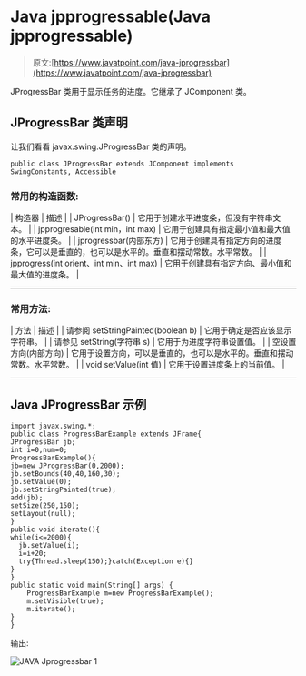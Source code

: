 # Java jpprogressable(Java jpprogressable)

> 原文:[https://www.javatpoint.com/java-jprogressbar](https://www.javatpoint.com/java-jprogressbar)

JProgressBar 类用于显示任务的进度。它继承了 JComponent 类。

## JProgressBar 类声明

让我们看看 javax.swing.JProgressBar 类的声明。

```
public class JProgressBar extends JComponent implements SwingConstants, Accessible

```

### 常用的构造函数:

| 构造器 | 描述 |
| JProgressBar() | 它用于创建水平进度条，但没有字符串文本。 |
| jpprogresable(int min，int max) | 它用于创建具有指定最小值和最大值的水平进度条。 |
| jprogressbar(内部东方) | 它用于创建具有指定方向的进度条，它可以是垂直的，也可以是水平的。垂直和摆动常数。水平常数。 |
| jpprogress(int orient、int min、int max) | 它用于创建具有指定方向、最小值和最大值的进度条。 |

* * *

### 常用方法:

| 方法 | 描述 |
| 请参阅 setStringPainted(boolean b) | 它用于确定是否应该显示字符串。 |
| 请参见 setString(字符串 s) | 它用于为进度字符串设置值。 |
| 空设置方向(内部方向) | 它用于设置方向，可以是垂直的，也可以是水平的。垂直和摆动常数。水平常数。 |
| void setValue(int 值) | 它用于设置进度条上的当前值。 |

* * *

## Java JProgressBar 示例

```
import javax.swing.*;  
public class ProgressBarExample extends JFrame{  
JProgressBar jb;  
int i=0,num=0;   
ProgressBarExample(){  
jb=new JProgressBar(0,2000);  
jb.setBounds(40,40,160,30);       
jb.setValue(0);  
jb.setStringPainted(true);  
add(jb);  
setSize(250,150);  
setLayout(null);  
}  
public void iterate(){  
while(i<=2000){  
  jb.setValue(i);  
  i=i+20;  
  try{Thread.sleep(150);}catch(Exception e){}  
}  
}  
public static void main(String[] args) {  
    ProgressBarExample m=new ProgressBarExample();  
    m.setVisible(true);  
    m.iterate();  
}  
}  

```

输出:

![JAVA Jprogressbar 1](../Images/4aa4c8c568882d23ee731f96f1260598.png)